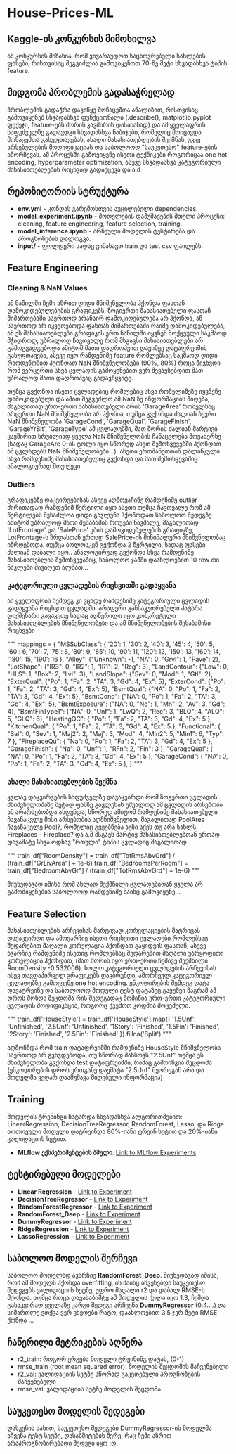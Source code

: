 # House-Prices-ML

## Kaggle-ის კონკურსის მიმოხილვა

ამ კონკურსის მიზანია, რომ ვივარაუდოთ საცხოვრებელი სახლების ფასები, რისთვისაც შეგვიძლია გამოვიყენოთ 70-ზე მეტი სხვადასხვა ტიპის feature.

## მიდგომა პრობლემის გადასაჭრელად

პრობლემის გადაჭრა დავიწყე მონაცემთა ანალიზით, რისთვისაც გამოვიყენებ სხვადასხვა ფუნქციონალი (.describe(), matplotlib.pyplot ფექეჯი, feature-ებს შორის კავშირის დასანახად) და ამ ყველაფრის საფუძველზე გადავდგი სხვადასხვა ნაბიჯები, რომელიც მოიცავდა მონაცემთა გასუფთავებას, ახალი მახასიათებლების შექმნას, უკვე არსებულების მოდიფიკაციას და საბოლოოდ "საუკეთესო" feature-ების ამორჩევას. ამ პროცესში გამოვიყენე ისეთი ტექნიკები როგორიცაა one hot encoding, hyperparameter optimization, ასევე სხვადასხვა კატეგორიული მახასიათებლების რიცხვად გადაქცევა და ა.შ 


## რეპოზიტორიის სტრუქტურა

- **env.yml** - კონდას გარემოსთვის აუცილებელი dependencies.
- **model_experiment.ipynb** - მოდელების დამუშავების მთელი პროცესი: cleaning, feature engineering, feature selection, training.
- **model_inference.ipynb** - არჩეული მოდელის ტესტირება და პროგნოზების დალოგვა.
- **input/** - ფოლდერი სადაც ვინახავთ train და test csv ფაილებს.


## Feature Engineering

### Cleaning & NaN Values 

ამ ნაწილში ჩემი აზრით დიდი მნიშვნელობა ჰქონდა ფასთან დამოკიდებულებების გრაფიკებს, ზოგიერთი მახასიათებელი ფასთან მიმართებაში საერთოდ არანაირ დამოკიდებულება არ ჰქონდა, ან საერთოდ არ იკვეთებოდა ფასთან მიმართებაში რაიმე დამოკიდებულება, ან ეს მახასიათებლები გრაფიკის ერთ ნაწილში იყვნენ მოქცეული საკმაოდ მჭიდროდ, უბრალოდ ჩავთვალე რომ მსგავსი მახასიათებლები არ გამოგვადგებოდა ამიტომ მათი დადროპვით დავიწყე დატაფრეიმის გასუფთავება, ასევე იყო რამდენიმე feature რომლებსაც საკმაოდ დიდი რაოდენობით ჰქონდათ NaN მნიშვნელობები (90%, 80%) როცა მივხვდი რომ ვერცერთი სხვა ცვლადის გამოყენებით ვერ შევავსებდით მათ უბრალოდ მათი დადროპვაც გადავწყვიტე.

თუმცა გვქონდა ისეთი ცვლადებიც რომლებიც სხვა რომელიმეზე იყვნენე დამოკიდებული და ამით შეგვეძლო ამ NaN ზე ინფორმაციის მიღება, მაგალითად ერთ-ერთი მახასიათებელი არის 'GarageArea' რომელსაც არცერთი NaN მნიშვნელობა არ ჰქონია, თუმცა გვქონდა ძალიან ბევრი NaN მნიშვნელობა 'GarageCond', 'GarageQual', 'GarageFinish', 'GarageYrBlt', 'GarageType' ამ ცვლადებში, მათ შორის ძალიან მარტივი კავშირით სრუილიად ყველა NaN მნიშვნელობის ჩანაცვლება მოვახერხე (სადაც GarageAre 0-ის ტოლი იყო სწორედ ასეთ შემთხვევებში ჰქონდათ ამ ცვლადებს NaN მნიშვნელობები...). ასეთი ერთმანეთთან დალინკული სხვა რამდენიმე მახასიათებელიც გვქონდა და მათ შემთხვევაშიც ანალოგიურად მოვიქეცი 

### Outliers

გრაფიკებზე დაკვირვებისას ასევე აღმოვაჩინე რამდენიმე outlier ძირითადად რამდენიმ წერტილი იყო ასეთი თუმცა ჩავთვალე რომ ამ წერტილებს შესაძლოა დიდი გავლენა ჰქონოდათ საბოლოო შედეგზე ამიტომ უბრალოდ მათი შესაბამის როუები წავშალე, მაგალითად 'LotFrontage' და 'SalePrice' ების დამოკიდებულების გრაფიკზე, LotFrontage-ს ზრდასთან ერთად SalePrice-ის მინიმალური მნიშვნელობაც იზრდებოდა, თუმცა ბოლოსკენ გვქონდა 2 წერტილი, სადაც ფასები ძალიან დაბალი იყო.. ანალოგირუად გვქონდა სხვა რამდენიმე მახასიათებლის შემთხვევაშიც, საბოლოო ჯამში დაახლოებით 10 row თი ნაკლები მივიღეთ ალბათ...   


### კატეგორიული ცვლადების რიცხვითში გადაყვანა

ამ ყველაფრის შემდეგ კი ვცადე რამდენიმე კატეგორიული ცვლადის გადაყვანა რიცხვით ცვლადში. არაფერი განსაკუთრებული პატარა დიქშენარი გავაკეთე სადაც აღწერილი იყო კონკრეტული მახასიათებლების მნიშვნელობები და ამ მნიშვნელობების შესაბამისი რიცხვები 

“““
mappings = {
    "MSSubClass": {
        '20': 1, '30': 2, '40': 3, '45': 4, '50': 5, '60': 6, '70': 7, '75': 8, '80': 9,
        '85': 10, '90': 11, '120': 12, '150': 13, '160': 14, '180': 15, '190': 16
    },
    "Alley": {"Unknown": -1, "NA": 0, "Grvl": 1, "Pave": 2},
    "LotShape": {"IR3": 0, "IR2": 1, "IR1": 2, "Reg": 3},
    "LandContour": {"Low": 0, "HLS": 1, "Bnk": 2, "Lvl": 3},
    "LandSlope": {"Sev": 0, "Mod": 1, "Gtl": 2},
    "ExterQual": {"Po": 1, "Fa": 2, "TA": 3, "Gd": 4, "Ex": 5},
    "ExterCond": {"Po": 1, "Fa": 2, "TA": 3, "Gd": 4, "Ex": 5},
    "BsmtQual": {"NA": 0, "Po": 1, "Fa": 2, "TA": 3, "Gd": 4, "Ex": 5},
    "BsmtCond": {"NA": 0, "Po": 1, "Fa": 2, "TA": 3, "Gd": 4, "Ex": 5},
    "BsmtExposure": {"NA": 0, "No": 1, "Mn": 2, "Av": 3, "Gd": 4},
    "BsmtFinType1": {"NA": 0, "Unf": 1, "LwQ": 2, "Rec": 3, "BLQ": 4, "ALQ": 5, "GLQ": 6},
    "HeatingQC":    { "Po": 1, "Fa": 2, "TA": 3, "Gd": 4, "Ex": 5 },
    "KitchenQual":  { "Po": 1, "Fa": 2, "TA": 3, "Gd": 4, "Ex": 5  },
    "Functional":   { "Sal": 0, "Sev": 1, "Maj2": 2, "Maj": 3, "Mod": 4, "Min2": 5, "Min1": 6, "Typ": 7 },
    "FireplaceQu":  { "Na": 0, "Po": 1, "Fa": 2, "TA": 3, "Gd": 4, "Ex": 5  },
    "GarageFinish": { "Na": 0, "Unf": 1, "RFn": 2, "Fin": 3 },
    "GarageQual":   { "NA": 0, "Po": 1, "Fa": 2, "TA": 3, "Gd": 4, "Ex": 5 },
    "GarageCond":   { "NA": 0, "Po": 1, "Fa": 2, "TA": 3, "Gd": 4, "Ex": 5 },
}
“““

### ახალი მახასიათებლების შექმნა 

კვლავ დაკვირვების საფუძველზე დავაკვირდი რომ ზოგერთი ცვლადის მნიშვნელობაზე მეტად ფასზე გავლენას უშუალოდ ამ ცვლადის არსებობა ან არარსებობდა ახდენდა, სწორედ ამიტომ რამდენიმე მახასიათებელი ჩავანაცვლე მისი არსებობის აღმნიშვნელით, მაგალითად PoolArea ჩავანაცვლე Pool?, რომელიც გვეუბნება აუზი აქვს თუ არა სახლს, Fireplaces - Fireplace? და ა.შ მსგავს მარტივ მახასიათებლებთან ერთად დავამატე სხვა ოდნავ "რთული" ტიპის ცვლადიც მაგალითად 

“““
train_df["RoomDensity"] = train_df["TotRmsAbvGrd"] / (train_df["GrLivArea"] + 1e-6)
train_df["BedroomsPerRoom"] = train_df["BedroomAbvGr"] / (train_df["TotRmsAbvGrd"] + 1e-6)
“““

მიუხედავად იმისა რომ ახლად შექმნილი ცვლადებიდან ყველა არ გამომიყენებია საბოლოოდ რამდენიმე მაინც გამოვიყენე... 

## Feature Selection

მახასიათებლების არჩევისას მარტივად კორელაციების მატრიცას დავაკვირდი და ამოვარჩიე ისეთი რიცხვითი ცვლადები რომლებსაც შედარებით მაღალი კორელაცია ჰქონდათ გაყიდვის ფასთან, ასევე ავარჩიე რამდენიმე ისეთიც რომლებსაც შედარებით მაღალი უარყოფითი კორელაცია ჰქონდათ, (მათ შორის იყო ერთ-ერთი ჩემივე შექმნილი RoomDensity -0.532006). ხოლო კატეგორიული ცვლადების არჩევისას ისევ თავდაპირველ გრაფიკებს დავბრუნდი, ამორჩეულ კატეგორიულ ცვლადებზე გამოვყენე one hot encoding. ენკოდირების შემდეგ დატა დავატრეინე და საბოლოოდ მოდელი ტესტ დატაზეც გავუშვი მაგრამ ამ დროს მოხდა შეცდომა რის შედეგადაც მომიწია ერთ-ერთი კატეგორიული ცვლადის მოდიფიკაცია, როგორც ქვემოთ კოდშია მოცემული.

“““
train_df['HouseStyle'] = train_df['HouseStyle'].map({
    '1.5Unf': 'Unfinished',
    '2.5Unf': 'Unfinished',
    '1Story': 'Finished',
    '1.5Fin': 'Finished',
    '2Story': 'Finished',
    '2.5Fin': 'Finished'
}).fillna('Split')
“““

აღმოჩნდა რომ train დატაფრეიმში რამდენიმე HouseStyle მნიშვნელობა საერთოდ არ გვხვდებოდა, თუ სწორად მახსოვს "2.5Unf" თუმცა ეს მნიშვნელობა გვქონდა test დატაფრეიმში, რამაც გამოიწვია შეცდომა (ენკოდირების დროს ერთგანე დაემატა "2.5Unf" მეორეგან არა და მოდელმა ვეღარ დაამუშავა მიღებული ინფორმაცია)


## Training

მოდელის ტრენინგი ჩატარდა სხვადასხვა ალგორითმებით: LinearRegression, DecisionTreeRegressor, RandomForest, Lasso, და Ridge. თითოეული მოდელი დატრეინდა 80%-იანი ტრეინ სეტით და 20%-იანი ვალიდაციის სეტით.

- **MLflow ექსპერიმენტების ბმული**: [Link to MLflow Experiments](https://dagshub.com/TomC333/House-Prices-ML/experiments)

## ტესტირებული მოდელები

- **Linear Regression** - [Link to Experiment](https://dagshub.com/TomC333/House-Prices-ML/experiments#/experiment/m_338a10359b9f44b1bb2a9c9b2bc1db70)
- **DecisionTreeRegressor** - [Link to Experiment](https://dagshub.com/TomC333/House-Prices-ML/experiments#/experiment/m_da9c04acf6f149c0bf9fe158d517558b)
- **RandomForestRegressor** - [Link to Experiment](https://dagshub.com/TomC333/House-Prices-ML/experiments#/experiment/m_f3cc2a55b4ad444981b94e1ca340e682)
- **RandomForest_Deep** - [Link to Experiment](https://dagshub.com/TomC333/House-Prices-ML/experiments#/experiment/m_4387c21bc63840b18229ee66883af574)
- **DummyRegressor** - [Link to Experiment](https://dagshub.com/TomC333/House-Prices-ML/experiments#/experiment/m_5094a9aa19b04d189d1e4a780ef941a6)
- **RidgeRegression** - [Link to Experiment](https://dagshub.com/TomC333/House-Prices-ML/experiments#/experiment/m_7b7d0c3883cd43018064ac7a10620b21)
- **LassoRegression** - [Link to Experiment](https://dagshub.com/TomC333/House-Prices-ML/experiments#/experiment/m_0996533bc76047769617c7c9b248a251)


## საბოლოო მოდელის შერჩევa 

საბოლოო მოდელად ავარჩიე **RandomForest_Deep**. მიუხედავად იმისა, რომ ამ მოდელს ჰქონდა overfitting, ის მაინც აჩვენებდა საუკეთესო შედეგებს ვალიდაციის სეტზე, უფრო მაღალი r2 და დაბალ RMSE-ს მქონდა. თუმცა როცა დავასაბიმტე ამ მოდელის ქულა იყო 1.3, ჩემდა გასაკვირად ყველაზე კარგი შედეგი არჩვენა **DummyRegressor** (0.4....) და სიმართლე ვთქვა ვერ ვხვდები რატო, დაახლოებით 3.5 ჯერ მეტი RMSE ქონდა ... 

## ჩაწერილი მეტრიკების აღწერა

- r2_train: როგორ ერგება მოდელი ტრეინინგ დატას, (0-1)
- rmse_train (root mean squared error): მოდელის შეცდომის მაჩვენებელი
- r2_val: ვალიდაციის სეტზე სწორად გაკეთებული პროგნოზების მაჩვენებელი
- rmse_val: ვალიდაციის სეტზე მოდელის შეცდომა

## საუკეთესო მოდელის შედეგები

დასკვნის სახით, საუკეთესო შედეგები DummyRegressor-ის მოდელმა აჩვენა ტესტ სეტზე, დასაბმიტების მერე, რაც ჩემი აზრით არაპროგნოზირებადი შედეგი იყო ;დ.

